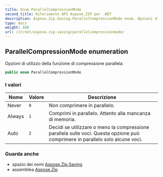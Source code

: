 ```yaml
---
title: Enum ParallelCompressionMode
second_title: Riferimento API Aspose.ZIP per .NET
description: Aspose.Zip.Saving.ParallelCompressionMode enum. Opzioni di utilizzo della funzione di compressione parallela.
type: docs
weight: 480
url: /it/net/aspose.zip.saving/parallelcompressionmode/
---
```

## ParallelCompressionMode enumeration

Opzioni di utilizzo della funzione di compressione parallela.

```csharp
public enum ParallelCompressionMode
```

### I valori

| Nome | Valore | Descrizione |
| --- | --- | --- |
| Never | `0` | Non comprimere in parallelo. |
| Always | `1` | Comprimi in parallelo. Attento alla mancanza di memoria. |
| Auto | `2` | Decidi se utilizzare o meno la compressione parallela sulle voci. Questa opzione può comprimere in parallelo solo alcune voci. |

### Guarda anche

* spazio dei nomi [Aspose.Zip.Saving](../../aspose.zip.saving/)
* assemblea [Aspose.Zip](../../)


